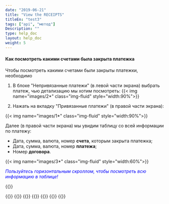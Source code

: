 ```yaml
---
date: "2019-06-21"
title: "View the RECEIPTS"
titleEn: "test3"
tags: ["api", "метод"]
Description: ""
type: help_doc
layout: help_doc
weight: 5
---
```


#### Как посмотреть какими счетами была закрыта платежка

Чтобы посмотреть какими счетами были закрыты платежки, необходимо 

1. В блоке "Непривязанные платежи" (в левой части экрана) выбрать платеж, чью детализацию мы хотим посмотреть:
{{< img name="images/2*" class="img-fluid" style="width:90%">}} <br/>

2. Нажать на вкладку "Привязанные платежи" (в правой части экрана):

{{< img name="images/1*" class="img-fluid" style="width:90%">}} <br/>

Далее (в правой части экрана) мы увидим таблицу со всей информации по платежу: 

* Дата, сумма, валюта, номер <b>счета</b>, которым закрыта платежка; <br/>
* Дата, сумма, валюта, номер <b>платежа</b>; <br/> 
* Номер <b>договора</b>. <br/>

{{< img name="images/3*" class="img-fluid" style="width:60%">}}

<span style="color:blue">*Пользуйтесь горизонтальным скроллом, чтобы посмотреть всю информацию в таблице!*</span>

{{<isHelpful>}}

{{<seeAlso>}}
    {{<seeAlsoItem link="/payments_and_invoices/rules_of_binding/ " text="Правила привязки платежей">}}
    {{<seeAlsoItem link="/payments_and_invoices/instruction_of_binding/rouble-rouble/" text="Закрытие рублевых счетов при оплате в рублях">}}
    {{<seeAlsoItem link="/payments_and_invoices/instruction_of_binding/usd-rouble/" text="Закрытие валютных счетов при оплате в рублях">}}
    {{<seeAlsoItem link="/payments_and_invoices/instruction_of_binding/usd-usd/" text="Закрытие валютных счетов при оплате в валюте">}}
    {{<seeAlsoItem link="/payments_and_invoices/instruction_of_binding/sample_letter/" text="Образцы писем">}}
{{</seeAlso>}}
